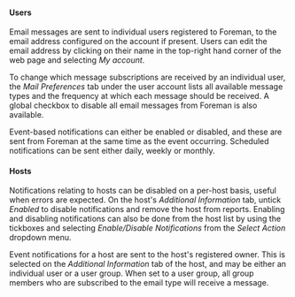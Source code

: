 
#### Users

Email messages are sent to individual users registered to Foreman, to the email address configured on the account if present.  Users can edit the email address by clicking on their name in the top-right hand corner of the web page and selecting *My account*.

To change which message subscriptions are received by an individual user, the *Mail Preferences* tab under the user account lists all available message types and the frequency at which each message should be received.  A global checkbox to disable all email messages from Foreman is also available.

Event-based notifications can either be enabled or disabled, and these are sent from Foreman at the same time as the event occurring.  Scheduled notifications can be sent either daily, weekly or monthly.

#### Hosts

Notifications relating to hosts can be disabled on a per-host basis, useful when errors are expected.  On the host's *Additional Information* tab, untick *Enabled* to disable notifications and remove the host from reports.  Enabling and disabling notifications can also be done from the host list by using the tickboxes and selecting *Enable/Disable Notifications* from the *Select Action* dropdown menu.

Event notifications for a host are sent to the host's registered owner.  This is selected on the *Additional Information* tab of the host, and may be either an individual user or a user group.  When set to a user group, all group members who are subscribed to the email type will receive a message.
